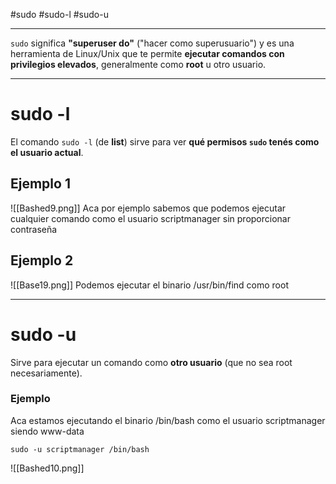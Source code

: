 #sudo #sudo-l #sudo-u

----------

`sudo` significa **"superuser do"** ("hacer como superusuario") y es una herramienta de Linux/Unix que te permite **ejecutar comandos con privilegios elevados**, generalmente como **root** u otro usuario.

-----
# sudo -l

El comando `sudo -l` (de **list**) sirve para ver **qué permisos `sudo` tenés como el usuario actual**.

## Ejemplo 1
![[Bashed9.png]]
Aca por ejemplo sabemos que podemos ejecutar cualquier comando como el usuario scriptmanager sin proporcionar contraseña

## Ejemplo 2

![[Base19.png]]
Podemos ejecutar el binario /usr/bin/find como root 

------
# sudo -u

Sirve para ejecutar un comando como **otro usuario** (que no sea root necesariamente).

### Ejemplo
Aca estamos ejecutando el binario /bin/bash como el usuario scriptmanager siendo www-data

```shell
sudo -u scriptmanager /bin/bash
```

![[Bashed10.png]]